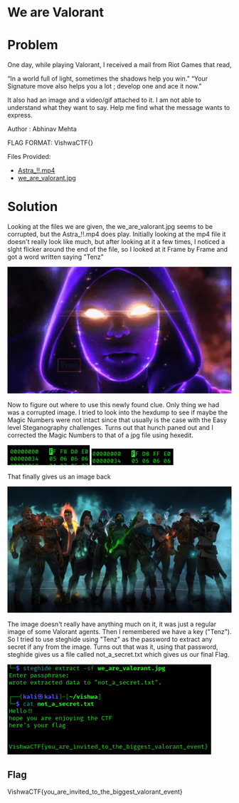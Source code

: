 # We are Valorant

# Problem
One day, while playing Valorant, I received a mail from Riot Games that read,

“In a world full of light, sometimes the shadows help you win.” “Your Signature move also helps you a lot ; develop one and ace it now.”

It also had an image and a video/gif attached to it. I am not able to understand what they want to say. Help me find what the message wants to express.

Author : Abhinav Mehta

FLAG FORMAT:
VishwaCTF{}

Files Provided:
- [Astra_!!.mp4](Files/Astra_!!.mp4)
- [we_are_valorant.jpg](Files/we_are_valorant.jpg)

# Solution
Looking at the files we are given, the we_are_valorant.jpg seems to be corrupted, but the Astra_!!.mp4 does play. Initially looking at the mp4 file it doesn't really look like much, but after looking at it a few times, I noticed a slght flicker around the end of the file, so I looked at it Frame by Frame and got a word written saying "Tenz"

![password](Solution/password.png)

Now to figure out where to use this newly found clue. Only thing we had was a corrupted image. I tried to look into the hexdump to see if maybe the Magic Numbers were not intact since that usually is the case with the Easy level Steganography challenges. Turns out that hunch paned out and I corrected the Magic Numbers to that of a jpg file using hexedit.

![hexedit_before](Solution/hexedit_before.png) ![hexedit_after](Solution/hexedit_after.png)

That finally gives us an image back

![We are valorant](Solution/we_are_valorant.jpg)

The image doesn't really have anything much on it, it was just a regular image of some Valorant agents. Then I remembered we have a key ("Tenz"). So I tried to use steghide using "Tenz" as the password to extract any secret if any from the image. Turns out that was it, using that password, steghide gives us a file called not_a_secret.txt which gives us our final Flag.

![Extracting Flag](Solution/extracting_password.png)

## Flag
VishwaCTF{you_are_invited_to_the_biggest_valorant_event}
